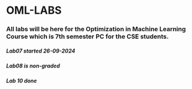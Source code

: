 # OML-LABS

### All labs will be here for the Optimization in Machine Learning Course which is 7th semester PC for the CSE students.

##### Lab07 started 26-09-2024

##### Lab08 is non-graded

##### Lab 10 done
